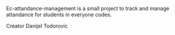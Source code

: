 Ec-attandance-management is a small project to track and manage attandance for students in everyone codes.

Creator Danijel Todorovic